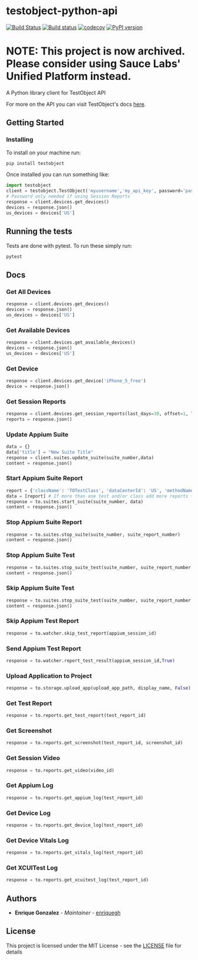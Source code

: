# testobject-python-api

[![Build Status](https://travis-ci.org/enriquegh/testobject-python-api.svg?branch=master)](https://travis-ci.org/enriquegh/testobject-python-api) [![Build status](https://ci.appveyor.com/api/projects/status/6pd46pbwrggq7rwa/branch/master?svg=true)](https://ci.appveyor.com/project/enriquegh/testobject-python-api/branch/master) [![codecov](https://codecov.io/gh/enriquegh/testobject-python-api/branch/master/graph/badge.svg)](https://codecov.io/gh/enriquegh/testobject-python-api) [![PyPI version](https://badge.fury.io/py/testobject.svg)](https://badge.fury.io/py/testobject) 

# NOTE: This project is now archived. Please consider using Sauce Labs' Unified Platform instead.

A Python library client for TestObject API

For more on the API you can visit TestObject's docs [here](https://api.testobject.com/).

## Getting Started

### Installing

To install on your machine run:
```bash
pip install testobject
```

Once installed you can run something like:
```python
import testobject
client = testobject.TestObject('myusername','my_api_key', password='password')
# Password only needed if using Session Reports
response = client.devices.get_devices()
devices = response.json()
us_devices = devices['US']
```


## Running the tests

Tests are done with pytest.
To run these simply run:
```bash
pytest
```

## Docs

### Get All Devices

```python
response = client.devices.get_devices()
devices = response.json()
us_devices = devices['US']
```

### Get Available Devices

```python
response = client.devices.get_available_devices()
devices = response.json()
us_devices = devices['US']
```

### Get Device

```python
response = client.devices.get_device('iPhone_5_free')
device = response.json()
```

### Get Session Reports
```python
response = client.devices.get_session_reports(last_days=30, offset=1, limit=50)
reports = response.json()
```

### Update Appium Suite

```python
data = {}
data['title'] = "New Suite Title"
response = client.suites.update_suite(suite_number,data)
content = response.json()
```

### Start Appium Suite Report

```python
report = {'className': 'TOTestClass', 'dataCenterId': 'US', 'methodName': 'testMethod', 'deviceId': 'iPhone_5_free'}
data = [report] # If more than one test and/or class add more reports to the data list
response = to.suites.start_suite(suite_number, data)
content = response.json()
```

### Stop Appium Suite Report

```python
response = to.suites.stop_suite(suite_number, suite_report_number)
content = response.json()
```

### Stop Appium Suite Test

```python
response = to.suites.stop_suite_test(suite_number, suite_report_number, suite_test_number, True)
content = response.json()
```

### Skip Appium Suite Test

```python
response = to.suites.stop_suite_test(suite_number, suite_report_number, suite_test_number)
content = response.json()
```

### Skip Appium Test Report

```python
response = to.watcher.skip_test_report(appium_session_id)
```

### Send Appium Test Report

```python
response = to.watcher.report_test_result(appium_session_id,True)
```

### Upload Application to Project

```python
response = to.storage.upload_app(upload_app_path, display_name, False)
```

### Get Test Report

```python
response = to.reports.get_test_report(test_report_id)
```

### Get Screenshot

```python
response = to.reports.get_screenshot(test_report_id, screenshot_id)
```

### Get Session Video

```python
response = to.reports.get_video(video_id)
```

### Get Appium Log

```python
response = to.reports.get_appium_log(test_report_id)
```

### Get Device Log

```python
response = to.reports.get_device_log(test_report_id)
```

### Get Device Vitals Log

```python
response = to.reports.get_vitals_log(test_report_id)
```

### Get XCUITest Log

```python
response = to.reports.get_xcuitest_log(test_report_id)
```

## Authors

* **Enrique Gonzalez** - *Maintainer* - [enriquegh](https://github.com/enriquegh)

## License

This project is licensed under the MIT License - see the [LICENSE](LICENSE) file for details
